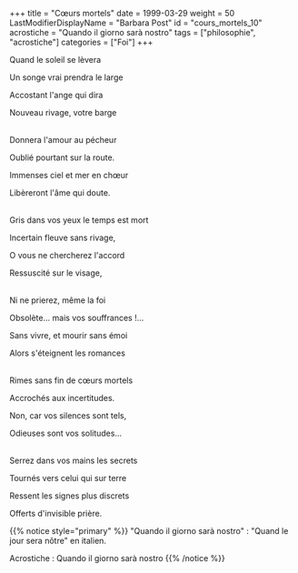 +++
title = "Cœurs mortels"
date = 1999-03-29
weight = 50
LastModifierDisplayName = "Barbara Post"
id = "cours_mortels_10"
acrostiche = "Quando il giorno sarà nostro"
tags = ["philosophie", "acrostiche"]
categories = ["Foi"]
+++

Quand le soleil se lèvera

Un songe vrai prendra le large

Accostant l'ange qui dira

Nouveau rivage, votre barge

 \
Donnera l'amour au pécheur

Oublié pourtant sur la route.

Immenses ciel et mer en chœur

Libèreront l'âme qui doute.

 \
Gris dans vos yeux le temps est mort

Incertain fleuve sans rivage,

O vous ne chercherez l'accord

Ressuscité sur le visage,

 \
Ni ne prierez, même la foi

Obsolète... mais vos souffrances !...

Sans vivre, et mourir sans émoi

Alors s'éteignent les romances

 \
Rimes sans fin de cœurs mortels

Accrochés aux incertitudes.

Non, car vos silences sont tels,

Odieuses sont vos solitudes...

 \
Serrez dans vos mains les secrets

Tournés vers celui qui sur terre

Ressent les signes plus discrets

Offerts d'invisible prière.

{{% notice style="primary" %}}
\"Quando il giorno sarà nostro\" : \"Quand le jour sera nôtre\" en italien.

Acrostiche : Quando il giorno sarà nostro
{{% /notice %}}
